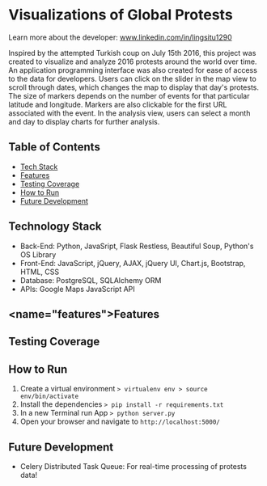 # Visualizations of Global Protests

Learn more about the developer: www.linkedin.com/in/lingsitu1290

Inspired by the attempted Turkish coup on July 15th 2016, this project was created to visualize and analyze 2016 protests around the world over time. An application programming interface was also created for ease of access to the data for developers. Users can click on the slider in the map view to scroll through dates, which changes the map to display that day's protests. The size of markers depends on the number of events for that particular latitude and longitude. Markers are also clickable for the first URL associated with the event. In the analysis view, users can select a month and day to display charts for further analysis.

## Table of Contents

* [Tech Stack](#tech-stack)
* [Features](#features)
* [Testing Coverage](#test)
* [How to Run](#run)
* [Future Development](#future)

## <a name="tech-stack"></a>Technology Stack

* Back-End: Python, JavaSript, Flask Restless, Beautiful Soup, Python's OS Library
* Front-End: JavaScript, jQuery, AJAX, jQuery UI, Chart.js, Bootstrap, HTML, CSS
* Database: PostgreSQL, SQLAlchemy ORM
* APIs: Google Maps JavaScript API

## <name="features"></a>Features

## <a name="test"></a>Testing Coverage

## <a name="run"></a>How to Run

  1. Create a virtual environment 
    ```
    > virtualenv env
    > source env/bin/activate
    ```
  2. Install the dependencies 
    ```
    > pip install -r requirements.txt
    ```
  3. In a new Terminal run App
    ```
    > python server.py
    ```
  4. Open your browser and navigate to 
    ```
    http://localhost:5000/
    ```

## <a name="future"></a>Future Development

* Celery Distributed Task Queue: For real-time processing of protests data!
